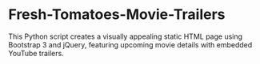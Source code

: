 # Fresh-Tomatoes-Movie-Trailers
This Python script creates a visually appealing static HTML page using Bootstrap 3 and jQuery, featuring upcoming movie details with embedded YouTube trailers. 
